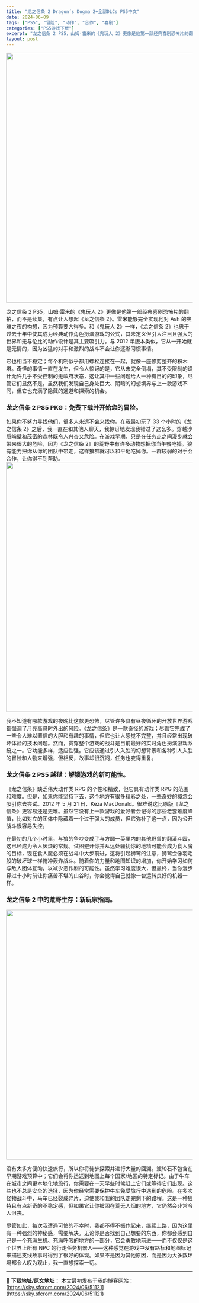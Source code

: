 ```yaml
---
title: "龙之信条 2 Dragon’s Dogma 2+全部DLCs PS5中文"
date: 2024-06-09
tags: ["PS5", "冒险", "动作", "合作", "喜剧"]
categories: ["PS5游戏下载"]
excerpt: "龙之信条 2 PS5，山姆·雷米的《鬼玩人 2》更像是他第一部经典喜剧恐怖片的翻拍，而不是续集，有点让人想起《龙之信条 2》。雷米能够完全实现他对 Ash 的灾难之夜的构想，因为预算要大得多。和《鬼玩人 2》一样，《龙之信条 2》也忠于过去十年中使其成为经典动作角色扮演游戏的公式，其未定义但引人注目&hellip;"
layout: post
---
```


<img class="aligncenter size-full wp-image-51122" src="https://sky.sfcrom.com/wp-content/uploads/2024/06/2024060909461581.webp" alt="" width="1200" height="675" />

龙之信条 2 PS5，山姆·雷米的《鬼玩人 2》更像是他第一部经典喜剧恐怖片的翻拍，而不是续集，有点让人想起《龙之信条 2》。雷米能够完全实现他对 Ash 的灾难之夜的构想，因为预算要大得多。和《鬼玩人 2》一样，《龙之信条 2》也忠于过去十年中使其成为经典动作角色扮演游戏的公式，其未定义但引人注目且强大的世界和无与伦比的动作设计是其主要吸引力。与 2012 年版本类似，它从一开始就是无情的，因为凶猛的对手和激烈的战斗不会让你逐渐习惯事情。

<span>它也相当不稳定；每个机制似乎都用螺栓连接在一起，就像一座修剪整齐的积木塔。奇怪的事情一直在发生，但令人惊讶的是，它从未完全倒塌，其不受限制的设计允许几乎不受控制的无政府状态，这让其中一些问题给人一种有目的的印象，尽管它们显然不是。虽然我们发现自己身处巨大、阴暗的幻想境界与上一款游戏不同，但它也充满了隐藏的通道和探索的机会。</span>
<h3><span>龙之信条 2 PS5 PKG：免费下载并开始您的冒险。</span></h3>
<span>如果你不努力寻找他们，很多人永远不会来找你。在我最初玩了 33 个小时的《龙之信条 2》之后，我一直在和其他人聊天，我惊讶地发现我错过了这么多。穿越沙质峭壁和茂密的森林既令人兴奋又危险。在游戏早期，只是在任务点之间漫步就会带来很大的危险，因为《龙之信条 2》的荒野中有许多动物想把你当午餐吃掉。狼有能力把你从你的团队中带走，这样狼群就可以和平地吃掉你。一群较弱的对手会合作，让你得不到帮助。</span>

<img class="aligncenter size-full wp-image-51124" src="https://sky.sfcrom.com/wp-content/uploads/2024/06/2024060909461748.webp" alt="" width="1200" height="675" />

<span>我不知道有哪款游戏的夜晚比这款更恐怖，尽管许多具有昼夜循环的开放世界游戏都强调了月亮高悬时外出的风险。《龙之信条》是一款奇怪的游戏；尽管它完成了一些令人难以置信的大胆和有趣的事情，但它也让人感觉不完整，并且经常出现破坏体验的技术问题。然而，贯穿整个游戏的战斗是目前最好的实时角色扮演游戏系统之一。它功能多样，适应性强。它应该通过引人入胜的幻想背景和各种引人入胜的冒险和人物来增强，但相反，故事却很沉闷，任务也变得重复。</span>
<h3><span>龙之信条 2 PS5 越狱：解锁游戏的新可能性。</span></h3>
<span>《龙之信条》缺乏伟大动作类 RPG 的个性和精致，但它具有动作类 RPG 的范围和难度。但是，如果你能坚持下去，这个地方有很多精彩之处，一些奇妙的概念会吸引你去尝试。2012 年 5 月 21 日，Keza MacDonald。很难说这比原版《龙之信条》更容易还是更难。虽然它没有上一款游戏的爱好者会记得的那些老套难度峰值，比如对立的团体中隐藏着一个过于强大的成员，但它弥补了这一点，因为公开战斗很容易失控。</span>

<span>在最初的几个小时里，与狼的争吵变成了与方圆一英里内的其他野兽的翻滚斗殴，这已经成为令人厌烦的常规。试图避开你并从远处骚扰你的地精可能会成为食人魔的目标，现在食人魔必须在战斗中大步前进，这将引起狮鹫的注意，狮鹫会像羽毛般的破坏球一样俯冲轰炸战斗。随着你的力量和地图知识的增加，你开始学习如何与敌人团体互动，以减少恶作剧的可能性。虽然学习难度很大，但最终，当你漫步穿过十小时前让你痛苦不堪的山谷时，你会觉得自己就像一台运转良好的机器一样。</span>
<h3><span>龙之信条 2 中的荒野生存：新玩家指南。</span></h3>
<img class="aligncenter size-full wp-image-51123" src="https://sky.sfcrom.com/wp-content/uploads/2024/06/20240609094617100.webp" alt="" width="1200" height="675" />

<span>没有太多方便的快速旅行，所以你将徒步探索并进行大量的回溯。渡轮石不包含在早期游戏预算中；它们会将你运送到地图上每个国家/地区的特定标记。由于牛车在城市之间更本地化地旅行，你需要在一天早些时候赶上它们或等待它们出现。这些也不总是安全的选择，因为你经常需要保护牛车免受旅行中遇到的危险。在多次怪物战斗中，马车已经裂成碎片，迫使我和我的团队走完剩下的路程。这是一种独特且有点新奇的不稳定感，但如果它让你被困在荒无人烟的地方，它仍然会非常令人沮丧。</span>

尽管如此，每次我遭遇可怕的不幸时，我都不得不振作起来，继续上路，因为这里有一种强烈的神秘感，需要解决。无论你是否找到自己想要的东西，你都会感到自己是一个充满生机、充满呼吸的地方的一部分，它会勇敢地前进——而不仅仅是这个世界上所有 NPC 的行走任务机器人——这种感觉在游戏中没有路标和地图标记来描述支线故事时得到了很好的体现。如果不是因为其他原因，而是因为大多数环境都令人叹为观止，我一直想探索一切。

---
📖 **下载地址/原文地址：** 本文最初发布于我的博客网站：[https://sky.sfcrom.com/2024/06/51121](https://sky.sfcrom.com/2024/06/51121)
